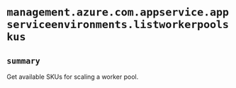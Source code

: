 # `management.azure.com.appservice.appserviceenvironments.listworkerpoolskus`

## `summary`
Get available SKUs for scaling a worker pool.


